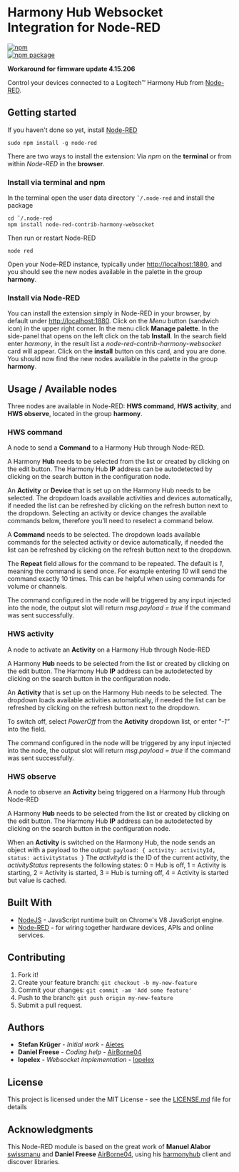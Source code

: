 # Harmony Hub Websocket Integration for Node-RED

[![npm](https://img.shields.io/npm/v/node-red-contrib-harmony-websocket/latest.svg)](https://www.npmjs.com/package/node-red-contrib-harmony-websocket)	 
[![npm package](https://img.shields.io/npm/dm/node-red-contrib-harmony-websocket.svg)](https://www.npmjs.com/package/node-red-contrib-harmony-websocket)

**Workaround for firmware update 4.15.206**

Control your devices connected to a Logitech&trade; Harmony Hub from [Node-RED](https://nodered.org).

## Getting started

If you haven't done so yet, install [Node-RED](http://nodered.org/docs/getting-started/installation)

```
sudo npm install -g node-red
```

There are two ways to install the extension: Via *npm* on the **terminal** or from within *Node-RED* in the **browser**.

### Install via terminal and npm

In the terminal open the user data directory `˜/.node-red` and install the package

```
cd ˜/.node-red
npm install node-red-contrib-harmony-websocket
```

Then run or restart Node-RED

```
node red
```
Open your Node-RED instance, typically under <http://localhost:1880>, and you should see the new nodes available in the palette in the group **harmony**.

### Install via Node-RED

You can install the extension simply in Node-RED in your browser, by default under <http://localhost:1880>. Click on the *Menu* button (sandwich icon) in the upper right corner. In the menu click **Manage palette**. In the side-panel that opens on the left click on the tab **Install**. In the search field enter *harmony*, in the result list a *node-red-contrib-harmony-websocket* card will appear. Click on the **install** button on this card, and you are done. You should now find the new nodes available in the palette in the group **harmony**.

## Usage / Available nodes

Three nodes are available in Node-RED: **HWS command**, **HWS activity**, and **HWS observe**, located in the group **harmony**.

### HWS command

A node to send a **Command** to a Harmony Hub through Node-RED.

A Harmony **Hub** needs to be selected from the list or created by clicking on the edit button. The Harmony Hub **IP** address can be autodetected by clicking on the search button in the configuration node.

An **Activity** or **Device** that is set up on the Harmony Hub needs to be selected. The dropdown loads available activities and devices automatically, if needed the list can be refreshed by clicking on the refresh button next to the dropdown. Selecting an activity or device changes the available commands below, therefore you'll need to reselect a command below.

A **Command** needs to be selected. The dropdown loads available commands for the selected activity or device automatically, if needed the list can be refreshed by clicking on the refresh button next to the dropdown.

The **Repeat** field allows for the command to be repeated. The default is *1*, meaning the command is send once. For example entering *10* will send the command exactly 10 times. This can be helpful when using commands for volume or channels.

The command configured in the node will be triggered by any input injected into the node, the output slot will return *msg.payload = true* if the command was sent successfully.

### HWS activity

A node to activate an **Activity** on a Harmony Hub through Node-RED

A Harmony **Hub** needs to be selected from the list or created by clicking on the edit button. The Harmony Hub
**IP** address can be autodetected by clicking on the search button in the configuration node.

An **Activity** that is set up on the Harmony Hub needs to be selected. The dropdown loads available activities automatically, if needed the list can be refreshed by clicking on the refresh button next to the dropdown.

To switch off, select *PowerOff* from the **Activity** dropdown list, or enter *"-1"* into the field.

The command configured in the node will be triggered by any input injected into the node, the output slot will return *msg.payload = true* if the command was sent successfully.

### HWS observe

A node to observe an **Activity** being triggered on a Harmony Hub through Node-RED

A Harmony **Hub** needs to be selected from the list or created by clicking on the edit button. The Harmony Hub
**IP** address can be autodetected by clicking on the search button in the configuration node.

When an **Activity** is switched on the Harmony Hub, the node sends an object with a payload to the output:
`payload: { activity: activityId, status: activityStatus }`
The *activityId* is the ID of the current activity, the *activityStatus* represents the following states:
0 = Hub is off, 1 = Activity is starting, 2 = Activity is started, 3 = Hub is turning off, 4 = Activity is started but value is cached.

## Built With

* [NodeJS](https://nodejs.org/dist/latest-v6.x/docs/api/) - JavaScript runtime built on Chrome's V8 JavaScript engine.
* [Node-RED](http://nodered.org/docs/creating-nodes/) - for wiring together hardware devices, APIs and online services.

## Contributing

1. Fork it!
2. Create your feature branch: `git checkout -b my-new-feature`
3. Commit your changes: `git commit -am 'Add some feature'`
4. Push to the branch: `git push origin my-new-feature`
5. Submit a pull request.

## Authors

* **Stefan Krüger** - *Initial work* - [Aietes](https://github.com/Aietes)
* **Daniel Freese** - *Coding help* - [AirBorne04](https://github.com/AirBorne04)
* **lopelex** - *Websocket implementation* - [lopelex](https://github.com/lopelex)

## License

This project is licensed under the MIT License - see the [LICENSE.md](LICENSE.md) file for details

## Acknowledgments

This Node-RED module is based on the great work of
**Manuel Alabor** [swissmanu](https://github.com/swissmanu) and
**Daniel Freese** [AirBorne04](https://github.com/AirBorne04), using his [harmonyhub](https://github.com/AirBorne04/harmonyhub) client and discover libraries.

